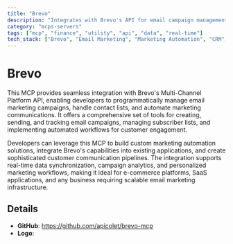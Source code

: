 ```yaml
---
title: "Brevo"
description: "Integrates with Brevo's API for email campaign management, contact handling, and automated marketing communications."
category: "mcps-servers"
tags: ["mcp", "finance", "utility", "api", "data", "real-time"]
tech_stack: ["Brevo", "Email Marketing", "Marketing Automation", "CRM", "API Integration"]
---
```


# Brevo

This MCP provides seamless integration with Brevo's Multi-Channel Platform API, enabling developers to programmatically manage email marketing campaigns, handle contact lists, and automate marketing communications. It offers a comprehensive set of tools for creating, sending, and tracking email campaigns, managing subscriber lists, and implementing automated workflows for customer engagement.

Developers can leverage this MCP to build custom marketing automation solutions, integrate Brevo's capabilities into existing applications, and create sophisticated customer communication pipelines. The integration supports real-time data synchronization, campaign analytics, and personalized marketing workflows, making it ideal for e-commerce platforms, SaaS applications, and any business requiring scalable email marketing infrastructure.

## Details

- **GitHub**: https://github.com/apicolet/brevo-mcp
- **Logo**: 
